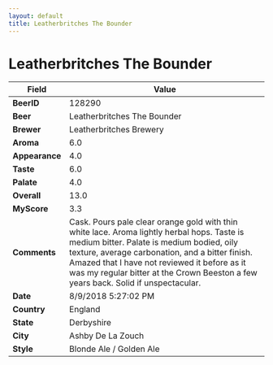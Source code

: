 ```yaml
---
layout: default
title: Leatherbritches The Bounder
---
```


# Leatherbritches The Bounder

| Field         | Value     |
|---------------|-----------|
| **BeerID** | 128290 |
| **Beer** | Leatherbritches The Bounder |
| **Brewer** | Leatherbritches Brewery |
| **Aroma** | 6.0 |
| **Appearance** | 4.0 |
| **Taste** | 6.0 |
| **Palate** | 4.0 |
| **Overall** | 13.0 |
| **MyScore** | 3.3 |
| **Comments** | Cask. Pours pale clear orange gold with thin white lace. Aroma lightly herbal hops. Taste is medium bitter. Palate is medium bodied, oily texture, average carbonation, and a bitter finish. Amazed that I have not reviewed it before as it was my regular bitter at the Crown Beeston a few years back. Solid if unspectacular. |
| **Date** | 8/9/2018 5:27:02 PM |
| **Country** | England |
| **State** | Derbyshire |
| **City** | Ashby De La Zouch |
| **Style** | Blonde Ale / Golden Ale |
